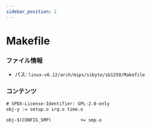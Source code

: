 ```yaml
---
sidebar_position: 2
---
```

# Makefile

### ファイル情報

- パス: `linux-v6.12/arch/mips/sibyte/sb1250/Makefile`

### コンテンツ

```txt
# SPDX-License-Identifier: GPL-2.0-only
obj-y := setup.o irq.o time.o

obj-$(CONFIG_SMP)			+= smp.o

```
